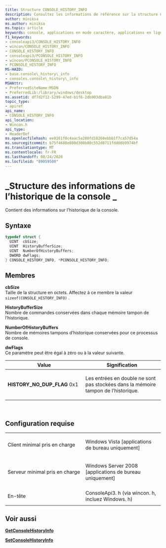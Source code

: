 ```yaml
---
title: Structure CONSOLE_HISTORY_INFO
description: Consultez les informations de référence sur la structure CONSOLE_HISTORY_INFO, qui contient des informations sur l’historique de la console.
author: miniksa
ms.author: miniksa
ms.topic: article
keywords: console, applications en mode caractère, applications en ligne de commande, applications Terminal Server, API de console
f1_keywords:
- consoleapi3/CONSOLE_HISTORY_INFO
- wincon/CONSOLE_HISTORY_INFO
- CONSOLE_HISTORY_INFO
- consoleapi3/PCONSOLE_HISTORY_INFO
- wincon/PCONSOLE_HISTORY_INFO
- PCONSOLE_HISTORY_INFO
MS-HAID:
- base.console\_history\_info
- consoles.console\_history\_info
MSHAttr:
- PreferredSiteName:MSDN
- PreferredLib:/library/windows/desktop
ms.assetid: df7d2f12-5299-47ed-b1f6-2db903dba81b
topic_type:
- apiref
api_name:
- CONSOLE_HISTORY_INFO
api_location:
- Wincon.h
api_type:
- HeaderDef
ms.openlocfilehash: ee0161f0c4aac5a280fd18260ebbb1f7ca57d54a
ms.sourcegitcommit: b75f4688e080d300b80c552d0711fdd86b9974bf
ms.translationtype: MT
ms.contentlocale: fr-FR
ms.lasthandoff: 08/24/2020
ms.locfileid: "89059500"
---
```

# <a name="console_history_info-structure"></a>\_Structure des informations de l’historique de la console \_


Contient des informations sur l’historique de la console.

<a name="syntax"></a>Syntaxe
------

```C
typedef struct {
  UINT  cbSize;
  UINT  HistoryBufferSize;
  UINT  NumberOfHistoryBuffers;
  DWORD dwFlags;
} CONSOLE_HISTORY_INFO, *PCONSOLE_HISTORY_INFO;
```

<a name="members"></a>Membres
-------

**cbSize**  
Taille de la structure en octets. Affectez à ce membre la valeur `sizeof(CONSOLE_HISTORY_INFO)` .

**HistoryBufferSize**  
Nombre de commandes conservées dans chaque mémoire tampon de l’historique.

**NumberOfHistoryBuffers**  
Nombre de mémoires tampons d’historique conservées pour ce processus de console.

**dwFlags**  
Ce paramètre peut être égal à zéro ou à la valeur suivante.

<table>
<colgroup>
<col width="50%" />
<col width="50%" />
</colgroup>
<thead>
<tr class="header">
<th>Value</th>
<th>Signification</th>
</tr>
</thead>
<tbody>
<tr class="odd">
<td><span id="HISTORY_NO_DUP_FLAG"></span><span id="history_no_dup_flag"></span>
<strong>HISTORY_NO_DUP_FLAG</strong> 0x1</td>
<td><p>Les entrées en double ne sont pas stockées dans la mémoire tampon de l’historique.</p></td>
</tr>
</tbody>
</table>

 

<a name="requirements"></a>Configuration requise
------------

<table>
<colgroup>
<col width="50%" />
<col width="50%" />
</colgroup>
<tbody>
<tr class="odd">
<td><p>Client minimal pris en charge</p></td>
<td><p>Windows Vista [applications de bureau uniquement]</p></td>
</tr>
<tr class="even">
<td><p>Serveur minimal pris en charge</p></td>
<td><p>Windows Server 2008 [applications de bureau uniquement]</p></td>
</tr>
<tr class="odd">
<td><p>En-tête</p></td>
<td>ConsoleApi3. h (via wincon. h, incluez Windows. h)</td>
</tr>
</tbody>
</table>

## <a name="span-idsee_alsospansee-also"></a><span id="see_also"></span>Voir aussi


[**GetConsoleHistoryInfo**](getconsolehistoryinfo.md)

[**SetConsoleHistoryInfo**](setconsolehistoryinfo.md)

 

 




